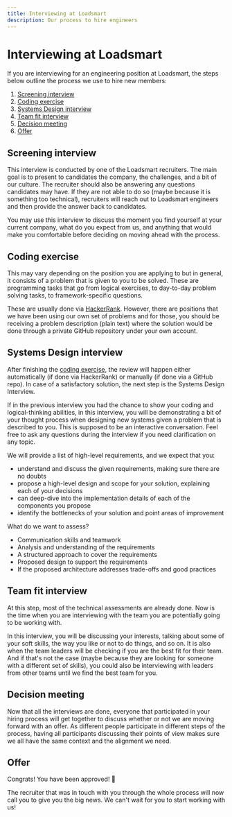 ```yaml
---
title: Interviewing at Loadsmart
description: Our process to hire engineers
---
```


# Interviewing at Loadsmart

If you are interviewing for an engineering position at Loadsmart, the steps below outline the process we use to hire new members:

1. [Screening interview](#screening-interview)
2. [Coding exercise](#coding-exercise)
3. [Systems Design interview](#systems-design-interview)
4. [Team fit interview](#team-fit-interview)
5. [Decision meeting](#decision-meeting)
6. [Offer](#offer)

## Screening interview
This interview is conducted by one of the Loadsmart recruiters. The main goal is to present to candidates the company, the challenges, and a bit of our culture. The recruiter should also be answering any questions candidates may have. If they are not able to do so (maybe because it is something too technical), recruiters will reach out to Loadsmart engineers and then provide the answer back to candidates.

You may use this interview to discuss the moment you find yourself at your current company, what do you expect from us, and anything that would make you comfortable before deciding on moving ahead with the process.

## Coding exercise
This may vary depending on the position you are applying to but in general, it consists of a problem that is given to you to be solved. These are programming tasks that go from logical exercises, to day-to-day problem solving tasks, to framework-specific questions.

These are usually done via [HackerRank](https://www.hackerrank.com). However, there are positions that we have been using our own set of problems and for those, you should be receiving a problem description (plain text) where the solution would be done through a private GitHub repository under your own account.

## Systems Design interview
After finishing the [coding exercise](#coding-exercise), the review will happen either automatically (if done via HackerRank) or manually (if done via a GitHub repo). In case of a satisfactory solution, the next step is the Systems Design Interview.

If in the previous interview you had the chance to show your coding and logical-thinking abilities, in this interview, you will be demonstrating a bit of your thought process when designing new systems given a problem that is described to you. This is supposed to be an interactive conversation. Feel free to ask any questions during the interview if you need clarification on any topic. 

We will provide a list of high-level requirements, and we expect that you:

- understand and discuss the given requirements, making sure there are no doubts
- propose a high-level design and scope for your solution, explaining each of your decisions
- can deep-dive into the implementation details of each of the components you propose
- identify the bottlenecks of your solution and point areas of improvement

What do we want to assess?

- Communication skills and teamwork
- Analysis and understanding of the requirements
- A structured approach to cover the requirements
- Proposed design to support the requirements
- If the proposed architecture addresses trade-offs and good practices

## Team fit interview
At this step, most of the technical assessments are already done. Now is the time when you are interviewing with the team you are potentially going to be working with.

In this interview, you will be discussing your interests, talking about some of your soft skills, the way you like or not to do things, and so on. It is also when the team leaders will be checking if you are the best fit for their team. And if that's not the case (maybe because they are looking for someone with a different set of skills), you could also be interviewing with leaders from other teams until we find the best team for you.

## Decision meeting
Now that all the interviews are done, everyone that participated in your hiring process will get together to discuss whether or not we are moving forward with an offer. As different people participate in different steps of the process, having all participants discussing their points of view makes sure we all have the same context and the alignment we need.

## Offer
Congrats! You have been approved! 🎉

The recruiter that was in touch with you through the whole process will now call you to give you the big news. We can't wait for you to start working with us!
